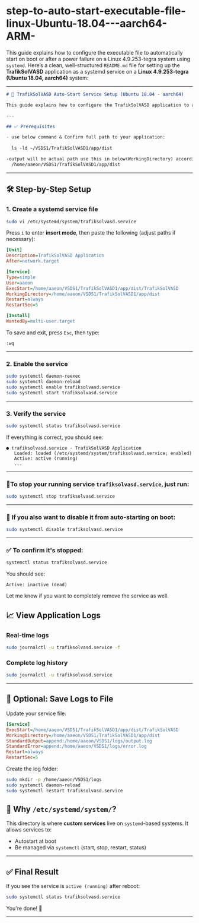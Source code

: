 # step-to-auto-start-executable-file-linux-Ubuntu-18.04---aarch64-ARM-
This guide explains how to configure the executable file to automatically start on boot or after a power failure on a Linux 4.9.253-tegra system using `systemd`.
Here’s a clean, well-structured `README.md` file for setting up the **TrafikSolVASD** application as a systemd service on a **Linux 4.9.253-tegra (Ubuntu 18.04, aarch64)** system:

---

````markdown
# 🚦 TrafikSolVASD Auto-Start Service Setup (Ubuntu 18.04 - aarch64)

This guide explains how to configure the TrafikSolVASD application to automatically start on boot or after a power failure on a Linux 4.9.253-tegra system using `systemd`.

---

## ✅ Prerequisites

- use below command & Confirm full path to your application:
 
  ls -ld ~/VSDS1/TrafikSolVASD1/app/dist

-output will be actual path use this in below(WorkingDirectory) accordingly
  /home/aaeon/VSDS1/TrafikSolVASD1/app/dist

````

---

## 🛠 Step-by-Step Setup

### 1. Create a systemd service file

```bash
sudo vi /etc/systemd/system/trafiksolvasd.service
```

Press `i` to enter **insert mode**, then paste the following (adjust paths if necessary):

```ini
[Unit]
Description=TrafikSolVASD Application
After=network.target

[Service]
Type=simple
User=aaeon
ExecStart=/home/aaeon/VSDS1/TrafikSolVASD1/app/dist/TrafikSolVASD
WorkingDirectory=/home/aaeon/VSDS1/TrafikSolVASD1/app/dist
Restart=always
RestartSec=5

[Install]
WantedBy=multi-user.target
```

To save and exit, press `Esc`, then type:

```
:wq
```

---

### 2. Enable the service

```bash
sudo systemctl daemon-reexec
sudo systemctl daemon-reload
sudo systemctl enable trafiksolvasd.service
sudo systemctl start trafiksolvasd.service
```

---

### 3. Verify the service

```bash
sudo systemctl status trafiksolvasd.service
```

If everything is correct, you should see:

```
● trafiksolvasd.service - TrafikSolVASD Application
   Loaded: loaded (/etc/systemd/system/trafiksolvasd.service; enabled)
   Active: active (running)
   ...
```

---

### 📌To **stop** your running service `trafiksolvasd.service`, just run:

```bash
sudo systemctl stop trafiksolvasd.service
```

---

### 📌 If you also want to **disable it from auto-starting on boot**:

```bash
sudo systemctl disable trafiksolvasd.service
```

---

### ✅ To confirm it's stopped:

```bash
systemctl status trafiksolvasd.service
```

You should see:

```
Active: inactive (dead)
```

Let me know if you want to completely remove the service as well.




## 📈 View Application Logs

### Real-time logs

```bash
sudo journalctl -u trafiksolvasd.service -f
```

### Complete log history

```bash
sudo journalctl -u trafiksolvasd.service
```

---

## 💾 Optional: Save Logs to File

Update your service file:

```ini
[Service]
ExecStart=/home/aaeon/VSDS1/TrafikSolVASD1/app/dist/TrafikSolVASD
WorkingDirectory=/home/aaeon/VSDS1/TrafikSolVASD1/app/dist
StandardOutput=append:/home/aaeon/VSDS1/logs/output.log
StandardError=append:/home/aaeon/VSDS1/logs/error.log
Restart=always
RestartSec=5
```

Create the log folder:

```bash
sudo mkdir -p /home/aaeon/VSDS1/logs
sudo systemctl daemon-reload
sudo systemctl restart trafiksolvasd.service
```


## 📂 Why `/etc/systemd/system/`?

This directory is where **custom services** live on `systemd`-based systems. It allows services to:

* Autostart at boot
* Be managed via `systemctl` (start, stop, restart, status)

---

## ✅ Final Result

If you see the service is `active (running)` after reboot:

```bash
sudo systemctl status trafiksolvasd.service
```

You're done! 🎉

---


